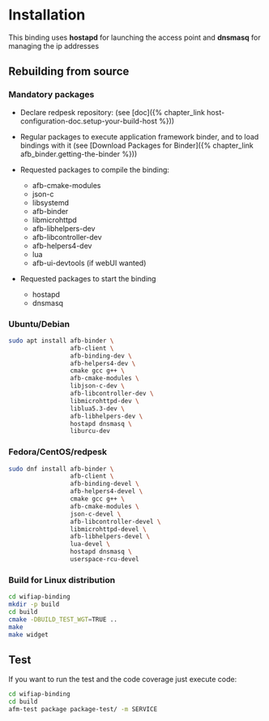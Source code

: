 # Installation

This binding uses **hostapd** for launching the access point and **dnsmasq**
for managing the ip addresses

## Rebuilding from source

### Mandatory packages

* Declare redpesk repository: (see [doc]({% chapter_link host-configuration-doc.setup-your-build-host %}))

* Regular packages to execute application framework binder, and to load bindings with it
(see [Download Packages for Binder]({% chapter_link afb_binder.getting-the-binder %}))

* Requested packages to compile the binding:
  * afb-cmake-modules
  * json-c
  * libsystemd
  * afb-binder
  * libmicrohttpd
  * afb-libhelpers-dev
  * afb-libcontroller-dev
  * afb-helpers4-dev
  * lua
  * afb-ui-devtools (if webUI wanted)
* Requested packages to start the binding
  * hostapd
  * dnsmasq

### Ubuntu/Debian

```bash
sudo apt install afb-binder \
                 afb-client \
                 afb-binding-dev \
                 afb-helpers4-dev \
                 cmake gcc g++ \
                 afb-cmake-modules \
                 libjson-c-dev \
                 afb-libcontroller-dev \
                 libmicrohttpd-dev \
                 liblua5.3-dev \
                 afb-libhelpers-dev \
                 hostapd dnsmasq \
                 liburcu-dev
```

### Fedora/CentOS/redpesk

```bash
sudo dnf install afb-binder \
                 afb-client \
                 afb-binding-devel \
                 afb-helpers4-devel \
                 cmake gcc g++ \
                 afb-cmake-modules \
                 json-c-devel \
                 afb-libcontroller-devel \
                 libmicrohttpd-devel \
                 afb-libhelpers-devel \
                 lua-devel \
                 hostapd dnsmasq \
                 userspace-rcu-devel
```

### Build for Linux distribution

```bash
cd wifiap-binding
mkdir -p build
cd build
cmake -DBUILD_TEST_WGT=TRUE ..
make
make widget
```

## Test

If you want to run the test and the code coverage just execute code:

```bash
cd wifiap-binding
cd build
afm-test package package-test/ -m SERVICE
```
